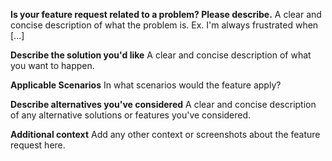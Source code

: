﻿---
name: 💡 Feature request
about: Suggest an idea for this project
title: ''
labels: ''
assignees: ''

---

**Is your feature request related to a problem? Please describe.**
A clear and concise description of what the problem is. Ex. I'm always frustrated when [...]

**Describe the solution you'd like**
A clear and concise description of what you want to happen.

**Applicable Scenarios**
In what scenarios would the feature apply?

**Describe alternatives you've considered**
A clear and concise description of any alternative solutions or features you've considered.

**Additional context**
Add any other context or screenshots about the feature request here.

